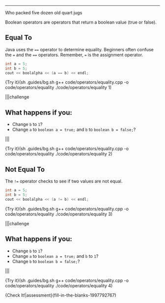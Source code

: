 ---

Who packed five dozen old quart jugs

Boolean operators are operators that return a boolean value (true or false).

## Equal To

Java uses the `==` operator to determine equality. Beginners often confuse the `=` and the `==` operators. Remember, `=` is the assignment operator.

```c++
int a = 5;
int b = 5;
cout << boolalpha << (a == b) << endl;
```

{Try it}(sh .guides/bg.sh g++ code/operators/equality.cpp -o code/operators/equality ./code/operators/equality 1)

|||challenge
## What happens if you:
* Change `b` to `1`?
* Change `a` to `boolean a = true;` and `b` to `boolean b = false;`?

|||

{Try it}(sh .guides/bg.sh g++ code/operators/equality.cpp -o code/operators/equality ./code/operators/equality 2)

## Not Equal To

The `!=` operator checks to see if two values are not equal.

```c++
int a = 5;
int b = 5;
cout << boolalpha << (a != b) << endl;
```

{Try it}(sh .guides/bg.sh g++ code/operators/equality.cpp -o code/operators/equality ./code/operators/equality 3)

|||challenge
## What happens if you:
* Change `b` to `1`?
* Change `a` to `boolean a = true;` and `b` to `1`?
* Change `b` to `boolean b = false;`?

|||

{Try it}(sh .guides/bg.sh g++ code/operators/equality.cpp -o code/operators/equality ./code/operators/equality 4)

{Check It!|assessment}(fill-in-the-blanks-1997792767)
